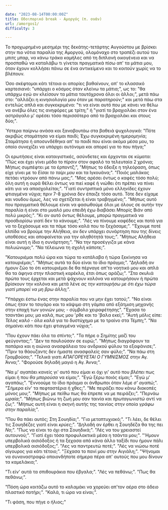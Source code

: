 ```yaml
---

date: "2023-08-14T00:00:00Z"
title: Οδοιπορικό break - Αμοργός (π. ουάν)
url: /amorgos1/
difficulty: 3

---
```




Το προχωρημένο μεσημέρι της δεκάτης-τετάρτης Αυγούστου με βρίσκει στην πιο νότια παραλία της Αμοργού, ολομόναχο στο τραπέζι αυτού του μπιτς μπαρ, να κάνω τράκα καμήλες από τη διπλανή οικογένεια και να προσπαθώ να καταλάβω τι γίνεται πραγματικά πίσω απ' τα μάτια μου, όταν έχουν κολλήσει πάνω σε ένα αντικείμενο και το κοιτούν χωρίς να το βλέπουν.

Όσο σκέφτομαι κάτι τέτοια οι απορίες βαθαίνουν, απ' το κλασσικό καρτεσιανό: "υπάρχει ο κόσμος όταν κλείνω τα μάτια;", ως το: "θα υπάρχω εγώ αν κλείσουν τα μάτια ταυτόχρονα όλοι οι άλλοι;", μετά πάω στο: "αλλάζει η κινησιολογία μου όταν με παρατηρούν;" και μετά πάω στα εντελώς απλά και συγκεκριμένα: "τι να είναι αυτό που με κάνει να θέλω να ανέβω όλες τις ανηφόρες με τρίτη;" ή "γιατί το βραχιολάκι στον ένα αστράγαλο μ' αρέσει τόσο περισσότερο από το βραχιολάκι και στους δύο;".

Ύστερα παίρνω ανάσα και ξαναβουτάω στα βαθειά ψυχολογικά: "Πότε ακριβώς σταμάτησα να είμαι παιδί; Έχω συγκεκριμένη ημερομηνία; Σταμάτησα ή αποσυνδέθηκα απ' το παιδί που είναι ακόμα μέσα μου, το οποίο συνεχίζει να υπάρχει αυτόνομα και απορεί για το που πήγα;"

Οι ερωτήσεις είναι καταιγιστικές, ασύνδετες και έρχονται σε κύματα: "Πώς και έχει γίνει μόδα το πίρσιν στον αφαλό τα τελευταία 2 χρόνια; Μήπως συμπέφτει με τα έρποντζ;", "Μήπως το έδειξε η τηλεόραση, όπως είχε γίνει με το *Είσαι το ταίρι μου* και τα Ιγκουάνα;". "Ποιός μαλάκας πετάει ντρόουν από πάνω μας;". "Μας αρέσει όντως ο καφές τόσο πολύ; όλη αυτή η ουρά θέλει όντως να πιεί καφέ ή νιώθει ότι πρέπει να πίνει κάτι για να απασχολείται;". "Γιατί συντριπτικά μόνο ελληνίδες έχουν φτιαγμένα νύχια; πριν 7-8 χρόνια δεν έπαιζε τόσο αυτό. Τότε δεν είχαμε και νουδου όμως, λες να σχετίζεται ή είναι τραβηγμένο;". "Μήπως αυτό που πραγματικά θέλουμε είναι να φασωθούμε όλοι με όλους σε αυτήν την παραλία ή είναι στο μυαλό μου επειδή έχω διαβάσει Μπορίς Βιάν από πολύ μικρός;". "Κι αν αυτό όντως θέλουμε, μπορώ πραγματικά να προσδιορίσω γιατί δεν το κάνουμε;". "Λές να πίνουμε καφέδες και ποτά για να το ξεχάσουμε και τα πάμε τόσο καλά που το ξεχάσαμε;". "Έχουμε ποτέ ελπίδα να βρούμε την Αλήθεια, αν δεν υπάρχει συνάρτηση που της δίνεις υποθέσεις και αποφαίνεται για την αληθότητά τους;". "Μήπως Αλήθεια είναι αυτή η ίδια η συνάρτηση;". "Να την προσέγγιζα με κάνα πολυώνυμο;". "Να τέλειωνα τη σχολή κάποτε;".

"Κατουριέμαι πολύ ώρα και τώρα το κατάλαβα ή τώρα ξεκίνησα να κατουριέμαι;". "Μήπως αυτά τα δύο είναι το ίδιο πράγμα;". "Δηλαδή αν ήμουν ζώο το ότι κατουριέμαι δε θα πέρναγε απ'το νοητικό μου και απλά θα τα άφηνα στην πλαστική καρέκλα, έτσι όπως αράζω;". "Στα σκυλιά πρώτα τους έρχεται και μετά ψάχνουν κολόνα να κατουρήσουν ή πρώτα βρίσκουν την κολόνα και μετά λένε *ας την κατουρήσω με ότι έχω τώρα γιατί μπορεί να μη βρω άλλη*;".

"Υπάρχει έστω ένας στην παραλία που να μην έχει τατού;". "Να είναι όπως ήταν το τσιγάρο και το κάψιμο στη γάμπα από εξάτμιση μηχανής στην εποχή των γονιών μου; - σύμβολο χειραφέτησης". "Έχασα το τσαντάκι μου; μα καλά, πως μου 'ρθε και το 'βαλα εκεί;". "Αυτή μόλις είπε: *Τέλος καλό - όλα καλά* για το δυστύχημα με το τραίνο στα Τέμπη;". "Να σημαίνει κάτι που έχει φτιαγμένα νύχια;".

"Που έχουν πάει όλα τα σπίντο;". "Τα πήρε ο Σημίτης μαζί του φεύγοντας;". "Δεν τα πουλούσαν σε ευρώ;". "Μήπως διαγράφουν τα παπάρια και η αιώνια ανασφάλεια του ανδρικού φύλου τα εξαφάνισε;". "Πριν τα θάουζαντς δεν ήμαστε ανασφαλείς σαν φύλο;". "Να πάω στη Γραμβούσα;". "Τελικά γιατι *ΑΠΑΓΟΡΕΥΕΤΑΙ Ο ΓΥΜΝΙΣΜΟΣ* στην Αγ. Άννα;". "Φορούσε δηλαδή μαγιό η Αγ. Άννα;".

"Να μ' αγαπάει κανείς γι' αυτό που *είμαι* κι όχι γι' αυτό που *βλέπει* πως είμαι ή που *θα μπορούσα* να είμαι;". "Εγώ ξέρω ποιός είμαι;". "Εγώ μ' αγαπάω;". "Εννοούμε το ίδιο πράγμα οι άνθρωποι όταν λέμε *σ' αγαπώ*;". "Σήμερα είν' τα πεφταστέρια ή χθες;". "Με πειράζει που κάνω διακοπές μόνος μου;". "Μήπως με πείθω πως θα έπρεπε να με πειράζει;". "Περνάω *ωραία*;". "Μήπως βιώνω τη ζωή μου σαν ταινία και *πρωταγωνιστώ* αντί να *ζω*;". "Μήπως αυτή είναι η σκηνή αυτής της ταινίας στην οποία *γράφω στην παραλία*;".

"Που θα πάει αυτός; Στη Σουηδία;". "Για μεταπτυχιακό;". "Τι λέει, δε θέλει τις Σουηδέζες γιατί είναι *κρύες*;". "Δηλαδή αν έρθει η Σουηδέζα θα της πει *No*;". "Πως να είναι το *όχι* στα Σουηδικά;". "Λές να του χρειαστεί αυτουνού;". "Γιατί έχει τόσα προφυλακτικά μέσα η τσάντα μου;". "'Ημουν υπερβολικά αισιόδοξος ή τα ξεχασα από κάνα άλλο ταξίδι που ήμουν πάλι υπερβολικά αισιόδοξος;". "Λες να παντρευτώ ποτέ;". "Λές να νιώσω ποτέ σίγουρος για κάτι τέτοιο;". "Ξέχασα το πανί μου στην Αιγιάλη;". "Ψήνομαι να συναναστραφώ οποιονδήποτε σήμερα πέρα απ' αυτούς που μου δίνουν τα καμελάκια;".

"Τι είν' αυτά τα σπιθουράκια που έβγαλα;". "Λές να πεθάνω;". "Πως θα πεθάνω;".

"Πόση ώρα κοιτάζω αυτό το καλαμάκι να χορεύει απ'τον αέρα στο άδειο πλαστικό ποτήρι;". "Καλά, τι ώρα να είναι;".

"Τι φάση, που πήγε ο ήλιος;" 
